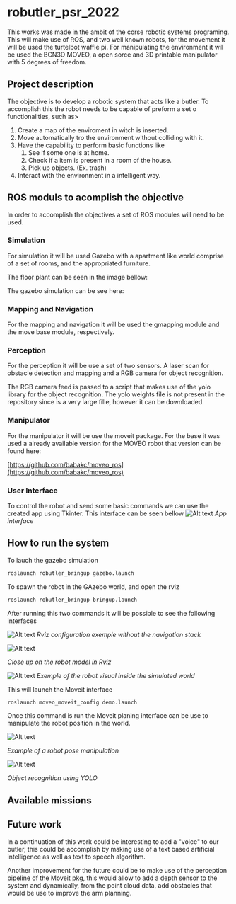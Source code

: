 # robutler_psr_2022

This works was made in the ambit of the corse robotic systems programing. This will make use of ROS, and two well known robots, for the movement it will be used the turtelbot waffle pi. For manipulating the environment it wil be used the BCN3D MOVEO, a open sorce and 3D printable manipulator with 5 degrees of freedom.

## Project description

The objective is to develop a robotic system that acts like a butler. To accomplish this the robot needs to be capable of preform a set o functionalities, such as>

1. Create a map of the enviroment in witch is inserted.
2. Move automatically tro the environment without colliding with it.
3. Have the capability to perform basic functions like
   1. See if some one is at home.
   2. Check if a item is present in a room of the house.
   3. Pick up objects. (Ex. trash)
4. Interact with the environment in a intelligent way.

## ROS moduls to acomplish the objective

In order to accomplish the objectives a set of ROS modules will need to be used.

### Simulation

For simulation it will be used Gazebo with a apartment like world comprise of a set of rooms, and the appropriated furniture.

The floor plant can be seen in the image bellow:

The gazebo simulation can be see here:

### Mapping and Navigation

For the mapping and navigation it will be used the gmapping module and the move base module, respectively.

### Perception

For the perception it will be use a set of two sensors. A laser scan for obstacle detection and mapping and a RGB camera for object recognition.

The RGB camera feed is passed to a script that makes use of the yolo library for the object recognition. The yolo weights file is not present in the repository since is a very large fille, however it can be downloaded.

### Manipulator

For the manipulator it will be use the moveit package. For the base it was used a already available version for the MOVEO robot that version can be found here:

[https://github.com/babakc/moveo_ros](https://github.com/babakc/moveo_ros)

### User Interface

To control the robot and send some basic commands we can use the created app using Tkinter. This interface can be seen bellow
![Alt text](images/app.jpeg)
*App interface*

## How to run the system

To lauch the gazebo simulation

```bash
roslaunch robutler_bringup gazebo.launch
```

To spawn the robot in the GAzebo world, and open the rviz

```bash
roslaunch robutler_bringup bringup.launch
```

After running this two commands it will be possible to see the following interfaces

![Alt text](images/Screenshot%20from%202023-01-28%2014-15-40.png)
*Rviz configuration exemple without the navigation stack*

![Alt text](images/Screenshot%20from%202023-01-28%2014-15-43.png)

*Close up on the robot model in Rviz*

![Alt text](images/Screenshot%20from%202023-01-28%2014-15-20.png)
*Exemple of the robot visual inside the simulated world*

This will launch the Moveit interface

```bash
roslaunch moveo_moveit_config demo.launch
```

Once this command is run the Moveit planing interface can be use to manipulate the robot position in the world.

![Alt text](images/Screenshot%20from%202023-01-28%2014-16-18.png)

*Example of a robot pose manipulation*

![Alt text](images/Screenshot%20from%202023-01-28%2014-23-19.png)

*Object recognition using YOLO*

## Available missions

## Future work

In a continuation of this work could be interesting to add a "voice" to our butler, this could be accomplish by making use of a text based artificial intelligence as well as text to speech algorithm.

Another improvement for the future could be to make use of the perception pipeline of the Moveit pkg, this would allow to add a depth sensor to the system and dynamically, from the point cloud data, add obstacles that would be use to improve the arm planning.
